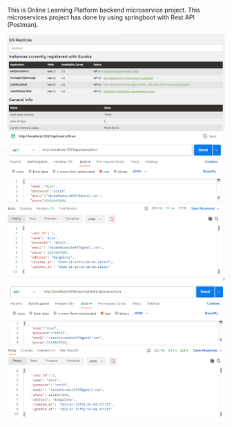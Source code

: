 This is Online Learning Platform backend microservice project. This microservices project has done by using springboot with Rest API (Postman).

![image alt](https://github.com/NareshKumar-JD/Online_Learning_Platform_Springboot_Microservices/blob/38d017aa8f897864b509d5ef7b4d6cce37772c9f/L8.PNG)
![image alt](https://github.com/NareshKumar-JD/Online_Learning_Platform_Springboot_Microservices/blob/c31385fb139911f9561fa32afc885247fe552fbe/L1.PNG)
![image alt](https://github.com/NareshKumar-JD/Online_Learning_Platform_Springboot_Microservices/blob/7a044b777a5d0b57f5519f4dae8f89e7588ee40a/L2.PNG)
